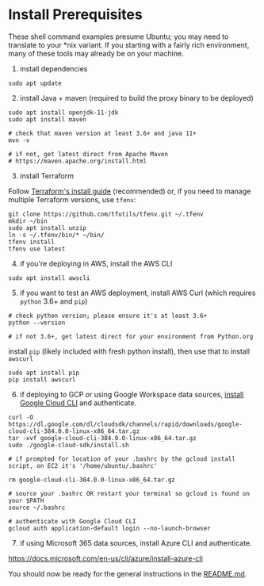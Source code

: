# Install Prerequisites

These shell command examples presume Ubuntu; you may need to translate to your \*nix variant. If you
starting with a fairly rich environment, many of these tools may already be on your machine.

1. install dependencies

```shell
sudo apt update
```

2. install Java + maven (required to build the proxy binary to be deployed)

```shell
sudo apt install openjdk-11-jdk
sudo apt install maven

# check that maven version at least 3.6+ and java 11+
mvn -v

# if not, get latest direct from Apache Maven
# https://maven.apache.org/install.html
```

3. install Terraform

Follow [Terraform's install guide](https://learn.hashicorp.com/tutorials/terraform/install-cli)
(recommended) or, if you need to manage multiple Terraform versions, use `tfenv`:

```shell
git clone https://github.com/tfutils/tfenv.git ~/.tfenv
mkdir ~/bin
sudo apt install unzip
ln -s ~/.tfenv/bin/* ~/bin/
tfenv install
tfenv use latest
```

4. if you're deploying in AWS, install the AWS CLI

```shell
sudo apt install awscli
```

5. if you want to test an AWS deployment, install AWS Curl (which requires `python` 3.6+ and `pip`)

```shell
# check python version; please ensure it's at least 3.6+
python --version

# if not 3.6+, get latest direct for your environment from Python.org
```

install `pip` (likely included with fresh python install), then use that to install `awscurl`

```shell
sudo apt install pip
pip install awscurl
```

6. if deploying to GCP _or_ using Google Workspace data sources,
   [install Google Cloud CLI](https://cloud.google.com/sdk/docs/install#linux) and authenticate.

```shell
curl -O https://dl.google.com/dl/cloudsdk/channels/rapid/downloads/google-cloud-cli-384.0.0-linux-x86_64.tar.gz
tar -xvf google-cloud-cli-384.0.0-linux-x86_64.tar.gz
sudo ./google-cloud-sdk/install.sh

# if prompted for location of your .bashrc by the gcloud install script, on EC2 it's '/home/ubuntu/.bashrc'

rm google-cloud-cli-384.0.0-linux-x86_64.tar.gz
```

```shell
# source your .bashrc OR restart your terminal so gcloud is found on your $PATH
source ~/.bashrc

# authenticate with Google Cloud CLI
gcloud auth application-default login --no-launch-browser
```

7. if using Microsoft 365 data sources, install Azure CLI and authenticate.

https://docs.microsoft.com/en-us/cli/azure/install-azure-cli

You should now be ready for the general instructions in the [README.md](README.md).
